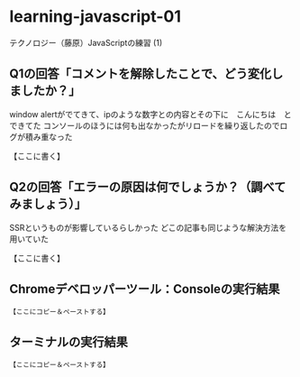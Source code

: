 # learning-javascript-01

テクノロジー（藤原）JavaScriptの練習 (1)

## Q1の回答「コメントを解除したことで、どう変化しましたか？」
window alertがでてきて、ipのような数字との内容とその下に　こんにちは　とできてた
コンソールのほうには何も出なかったがリロードを繰り返したのでログが積み重なった

【ここに書く】

## Q2の回答「エラーの原因は何でしょうか？（調べてみましょう）」
SSRというものが影響しているらしかった
どこの記事も同じような解決方法を用いていた

【ここに書く】

## Chromeデベロッパーツール：Consoleの実行結果

```
【ここにコピー＆ペーストする】
```

## ターミナルの実行結果

```
【ここにコピー＆ペーストする】
```

